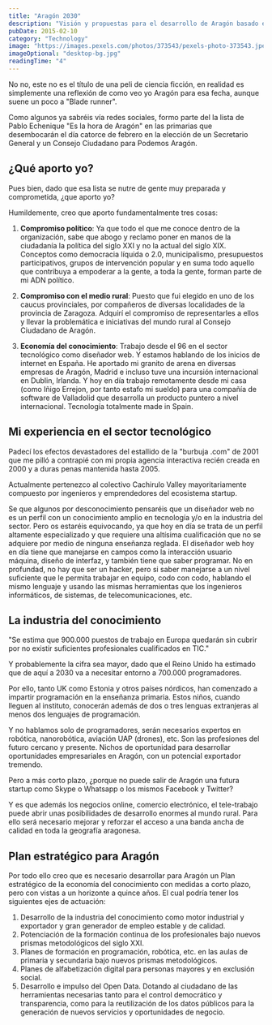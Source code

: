 ```yaml
---
title: "Aragón 2030"
description: "Visión y propuestas para el desarrollo de Aragón basado en la economía del conocimiento y la tecnología."
pubDate: 2015-02-10
category: "Technology"
image: "https://images.pexels.com/photos/373543/pexels-photo-373543.jpeg?auto=compress&cs=tinysrgb&w=1260&h=750&dpr=2"
imageOptional: "desktop-bg.jpg"
readingTime: "4"
---
```


No no, este no es el título de una peli de ciencia ficción, en realidad es simplemente una reflexión de como veo yo Aragón para esa fecha, aunque suene un poco a "Blade runner".

Como algunos ya sabréis vía redes sociales, formo parte del la lista de Pablo Echenique "Es la hora de Aragón" en las primarias que desembocarán el día catorce de febrero en la elección de un Secretario General y un Consejo Ciudadano para Podemos Aragón.

## ¿Qué aporto yo?

Pues bien, dado que esa lista se nutre de gente muy preparada y comprometida, ¿que aporto yo?

Humildemente, creo que aporto fundamentalmente tres cosas:

1. **Compromiso político**: Ya que todo el que me conoce dentro de la organización, sabe que abogo y reclamo poner en manos de la ciudadanía la política del siglo XXI y no la actual del siglo XIX. Conceptos como democracia líquida o 2.0, municipalismo, presupuestos participativos, grupos de intervención popular y en suma todo aquello que contribuya a empoderar a la gente, a toda la gente, forman parte de mi ADN político.

2. **Compromiso con el medio rural**: Puesto que fui elegido en uno de los caucus provinciales, por compañeros de diversas localidades de la provincia de Zaragoza. Adquirí el compromiso de representarles a ellos y llevar la problemática e iniciativas del mundo rural al Consejo Ciudadano de Aragón.

3. **Economía del conocimiento**: Trabajo desde el 96 en el sector tecnológico como diseñador web. Y estamos hablando de los inicios de internet en España. He aportado mi granito de arena en diversas empresas de Aragón, Madrid e incluso tuve una incursión internacional en Dublin, Irlanda. Y hoy en día trabajo remotamente desde mi casa (como Iñigo Errejon, por tanto estafo mi sueldo) para una compañía de software de Valladolid que desarrolla un producto puntero a nivel internacional. Tecnología totalmente made in Spain.

## Mi experiencia en el sector tecnológico

Padecí los efectos devastadores del estallido de la "burbuja .com" de 2001 que me pilló a contrapié con mi propia agencia interactiva recién creada en 2000 y a duras penas mantenida hasta 2005.

Actualmente pertenezco al colectivo Cachirulo Valley mayoritariamente compuesto por ingenieros y emprendedores del ecosistema startup.

Se que algunos por desconocimiento pensaréis que un diseñador web no es un perfil con un conocimiento amplio en tecnología y/o en la industria del sector. Pero os estaréis equivocando, ya que hoy en día se trata de un perfil altamente especializado y que requiere una altísima cualificación que no se adquiere por medio de ninguna enseñanza reglada. El diseñador web hoy en día tiene que manejarse en campos como la interacción usuario máquina, diseño de interfaz, y también tiene que saber programar. No en profundad, no hay que ser un hacker, pero si saber manejarse a un nivel suficiente que le permita trabajar en equipo, codo con codo, hablando el mismo lenguaje y usando las mismas herramientas que los ingenieros informáticos, de sistemas, de telecomunicaciones, etc.

## La industria del conocimiento

"Se estima que 900.000 puestos de trabajo en Europa quedarán sin cubrir por no existir suficientes profesionales cualificados en TIC."

Y probablemente la cifra sea mayor, dado que el Reino Unido ha estimado que de aquí a 2030 va a necesitar entorno a 700.000 programadores.

Por ello, tanto UK como Estonia y otros países nórdicos, han comenzado a impartir programación en la enseñanza primaria. Estos niños, cuando lleguen al instituto, conocerán además de dos o tres lenguas extranjeras al menos dos lenguajes de programación.

Y no hablamos solo de programadores, serán necesarios expertos en robótica, nanorobótica, aviación UAP (drones), etc. Son las profesiones del futuro cercano y presente. Nichos de oportunidad para desarrollar oportunidades empresariales en Aragón, con un potencial exportador tremendo.

Pero a más corto plazo, ¿porque no puede salir de Aragón una futura startup como Skype o Whatsapp o los mismos Facebook y Twitter?

Y es que además los negocios online, comercio electrónico, el tele-trabajo puede abrir unas posibilidades de desarrollo enormes al mundo rural. Para ello será necesario mejorar y reforzar el acceso a una banda ancha de calidad en toda la geografía aragonesa.

## Plan estratégico para Aragón

Por todo ello creo que es necesario desarrollar para Aragón un Plan estratégico de la economía del conocimiento con medidas a corto plazo, pero con vistas a un horizonte a quince años. El cual podría tener los siguientes ejes de actuación:

1. Desarrollo de la industria del conocimiento como motor industrial y exportador y gran generador de empleo estable y de calidad.
2. Potenciación de la formación continua de los profesionales bajo nuevos prismas metodológicos del siglo XXI.
3. Planes de formación en programación, robótica, etc. en las aulas de primaria y secundaria bajo nuevos prismas metodológicos.
4. Planes de alfabetización digital para personas mayores y en exclusión social.
5. Desarrollo e impulso del Open Data. Dotando al ciudadano de las herramientas necesarias tanto para el control democrático y transparencia, como para la reutilización de los datos públicos para la generación de nuevos servicios y oportunidades de negocio.